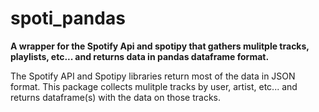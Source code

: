 # spoti_pandas
**A wrapper for the Spotify Api and spotipy that gathers mulitple tracks, playlists, etc... and returns data in pandas dataframe format.**

The Spotify API and Spotipy libraries return most of the data in JSON format. This package collects mulitple tracks by user, artist, etc... and returns dataframe(s) with the data on those tracks.
